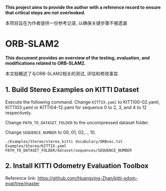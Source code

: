 **This project aims to provide the author with a reference record to ensure that critical steps are not overlooked.**

本项目旨在为作者提供一份参考记录, 以确保关键步骤不被遗漏

# ORB-SLAM2

**This document provides an overview of the testing, evaluation, and modifications related to ORB-SLAM2.**

本文档概述了与ORB-SLAM2相关的测试, 评估和修改事宜.

## 1. Build Stereo Examples on KITTI Dataset

Execute the following command. Change `KITTIX.yaml` to KITTI00-02.yaml, KITTI03.yaml or KITTI04-12.yaml for sequence 0 to 2, 3, and 4 to 12 respectively.

Change `PATH_TO_DATASET_FOLDER` to the uncompressed dataset folder.

Change `SEQUENCE_NUMBER` to 00, 01, 02,.., 10.

```
./Examples/Stereo/stereo_kitti Vocabulary/ORBvoc.txt Examples/Stereo/KITTIX.yaml PATH_TO_DATASET_FOLDER/dataset/sequences/SEQUENCE_NUMBER
```

## 2. Install KITTI Odometry Evaluation Toolbox

Reference link: https://github.com/Huangying-Zhan/kitti-odom-eval/tree/master


